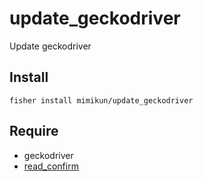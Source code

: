 # update_geckodriver

Update geckodriver

## Install

```shell
fisher install mimikun/update_geckodriver
```

## Require

- geckodriver
- [read_confirm](https://github.com/mimikun/read_confirm)
